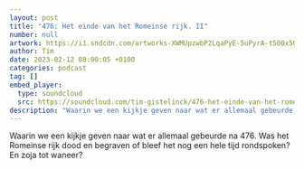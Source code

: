```yaml
---
layout: post
title: "476: Het einde van het Romeinse rijk. II"
number: null
artwork: https://i1.sndcdn.com/artworks-XWMUpzwbP2LqaPyE-5uPyrA-t500x500.jpg
author: Tim
date: 2023-02-12 08:00:05 +0100
categories: podcast
tag: []
embed_player:
  type: soundcloud
  src: https://soundcloud.com/tim-gistelinck/476-het-einde-van-het-romeinse-rijk-ii
description: "Waarin we een kijkje geven naar wat er allemaal gebeurde na 476."
---
```

Waarin we een kijkje geven naar wat er allemaal gebeurde na 476. Was het Romeinse rijk dood en begraven of bleef het nog een hele tijd rondspoken? En zoja tot waneer?
